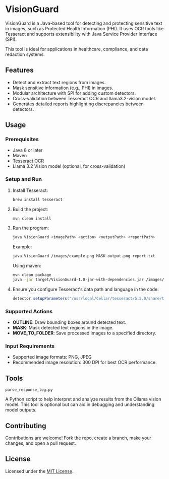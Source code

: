 <!-- cp /usr/local/lib/libtesseract.dylib /Library/Java/JavaVirtualMachines/jdk-21.jdk/Contents/Home/lib/ -->
# VisionGuard

VisionGuard is a Java-based tool for detecting and protecting sensitive text in images, such as Protected Health Information (PHI). It uses OCR tools like Tesseract and supports extensibility with Java Service Provider Interface (SPI). 

This tool is ideal for applications in healthcare, compliance, and data redaction systems.

## Features

- Detect and extract text regions from images.
- Mask sensitive information (e.g., PHI) in images.
- Modular architecture with SPI for adding custom detectors.
- Cross-validation between Tesseract OCR and llama3.2-vision model.
- Generates detailed reports highlighting discrepancies between detectors.

## Usage

### Prerequisites
- Java 8 or later
- Maven
- [Tesseract OCR](https://github.com/tesseract-ocr/tessdata)
- Llama 3.2 Vision model (optional, for cross-validation)

### Setup and Run

1. Install Tesseract:

   ```sh
   brew install tesseract
   ```

2. Build the project:

   ```sh
   mvn clean install
   ```

3. Run the program:

   ```sh
   java VisionGuard <imagePath> <action> <outputPath> <reportPath>
   ```

   Example:

   ```sh
   java VisionGuard /images/example.png MASK output.png report.txt
   ```

   Using maven:

   ```sh
   mvn clean package
   java -jar target/VisionGuard-1.0-jar-with-dependencies.jar /images/example.png OUTLINE output.png report.txt
   ```

5. Ensure you configure Tesseract's data path and language in the code:

   ```java
   detector.setupParameters("/usr/local/Cellar/tesseract/5.5.0/share/tessdata", "eng");
   ```

### Supported Actions
- **OUTLINE**: Draw bounding boxes around detected text.
- **MASK**: Mask detected text regions in the image.
- **MOVE_TO_FOLDER**: Save processed images to a specified directory.

### Input Requirements
- Supported image formats: PNG, JPEG
- Recommended image resolution: 300 DPI for best OCR performance.

## Tools

`parse_response_log.py`

A Python script to help interpret and analyze results from the Ollama vision model. This tool is optional but can aid in debugging and understanding model outputs.


## Contributing

Contributions are welcome! Fork the repo, create a branch, make your changes, and open a pull request.

## License

Licensed under the [MIT License](LICENSE).

<br>

